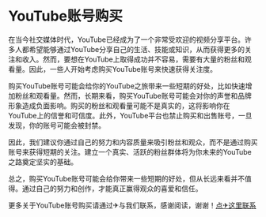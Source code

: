 # YouTube账号购买

在当今社交媒体时代，YouTube已经成为了一个非常受欢迎的视频分享平台。许多人都希望能够通过YouTube分享自己的生活、技能或知识，从而获得更多的关注和收入。然而，要想在YouTube上取得成功并不容易，需要有大量的粉丝和观看量。因此，一些人开始考虑购买YouTube账号来快速获得关注度。

购买YouTube账号可能会给你的YouTube之旅带来一些短期的好处，比如快速增加粉丝和观看量。然而，长期来看，购买YouTube账号可能会对你的声誉和品牌形象造成负面影响。购买的粉丝和观看量可能不是真实的，这将影响你在YouTube上的信誉和可信度。此外，YouTube平台也禁止购买和出售账号，一旦发现，你的账号可能会被封禁。

因此，我们建议你通过自己的努力和内容质量来吸引粉丝和观众，而不是通过购买账号来获得短期的关注。建立一个真实、活跃的粉丝群体将为你未来的YouTube之路奠定坚实的基础。

总之，购买YouTube账号可能会给你带来一些短期的好处，但从长远来看并不值得。通过自己的努力和创作，才能真正赢得观众的喜爱和信任。

更多关于YouTube账号购买请通过✈与我们联系，感谢阅读，谢谢！[点✈这里联系](https://add.k02.cc)